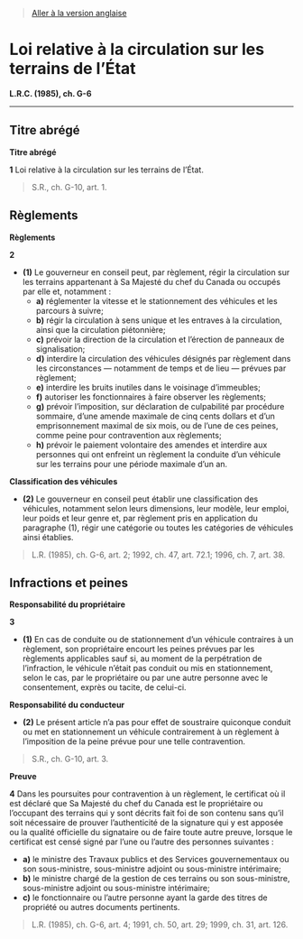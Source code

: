 > [Aller à la version anglaise](/en/Acts/Revised%20Statutes%20of%20Canada/G/G-6.md)

# Loi relative à la circulation sur les terrains de l’État

**L.R.C. (1985), ch. G-6**


----------



## Titre abrégé



**Titre abrégé**

**1** Loi relative à la circulation sur les terrains de l’État.
> S.R., ch. G-10, art. 1.





## Règlements



**Règlements**

**2** 

- **(1)** Le gouverneur en conseil peut, par règlement, régir la circulation sur les terrains appartenant à Sa Majesté du chef du Canada ou occupés par elle et, notamment :
	- **a)** réglementer la vitesse et le stationnement des véhicules et les parcours à suivre;
	- **b)** régir la circulation à sens unique et les entraves à la circulation, ainsi que la circulation piétonnière;
	- **c)** prévoir la direction de la circulation et l’érection de panneaux de signalisation;
	- **d)** interdire la circulation des véhicules désignés par règlement dans les circonstances — notamment de temps et de lieu — prévues par règlement;
	- **e)** interdire les bruits inutiles dans le voisinage d’immeubles;
	- **f)** autoriser les fonctionnaires à faire observer les règlements;
	- **g)** prévoir l’imposition, sur déclaration de culpabilité par procédure sommaire, d’une amende maximale de cinq cents dollars et d’un emprisonnement maximal de six mois, ou de l’une de ces peines, comme peine pour contravention aux règlements;
	- **h)** prévoir le paiement volontaire des amendes et interdire aux personnes qui ont enfreint un règlement la conduite d’un véhicule sur les terrains pour une période maximale d’un an.

**Classification des véhicules**

- **(2)** Le gouverneur en conseil peut établir une classification des véhicules, notamment selon leurs dimensions, leur modèle, leur emploi, leur poids et leur genre et, par règlement pris en application du paragraphe (1), régir une catégorie ou toutes les catégories de véhicules ainsi établies.
> L.R. (1985), ch. G-6, art. 2; 1992, ch. 47, art. 72.1; 1996, ch. 7, art. 38.





## Infractions et peines



**Responsabilité du propriétaire**

**3** 

- **(1)** En cas de conduite ou de stationnement d’un véhicule contraires à un règlement, son propriétaire encourt les peines prévues par les règlements applicables sauf si, au moment de la perpétration de l’infraction, le véhicule n’était pas conduit ou mis en stationnement, selon le cas, par le propriétaire ou par une autre personne avec le consentement, exprès ou tacite, de celui-ci.

**Responsabilité du conducteur**

- **(2)** Le présent article n’a pas pour effet de soustraire quiconque conduit ou met en stationnement un véhicule contrairement à un règlement à l’imposition de la peine prévue pour une telle contravention.
> S.R., ch. G-10, art. 3.





**Preuve**

**4** Dans les poursuites pour contravention à un règlement, le certificat où il est déclaré que Sa Majesté du chef du Canada est le propriétaire ou l’occupant des terrains qui y sont décrits fait foi de son contenu sans qu’il soit nécessaire de prouver l’authenticité de la signature qui y est apposée ou la qualité officielle du signataire ou de faire toute autre preuve, lorsque le certificat est censé signé par l’une ou l’autre des personnes suivantes :
- **a)** le ministre des Travaux publics et des Services gouvernementaux ou son sous-ministre, sous-ministre adjoint ou sous-ministre intérimaire;
- **b)** le ministre chargé de la gestion de ces terrains ou son sous-ministre, sous-ministre adjoint ou sous-ministre intérimaire;
- **c)** le fonctionnaire ou l’autre personne ayant la garde des titres de propriété ou autres documents pertinents.
> L.R. (1985), ch. G-6, art. 4; 1991, ch. 50, art. 29; 1999, ch. 31, art. 126.



